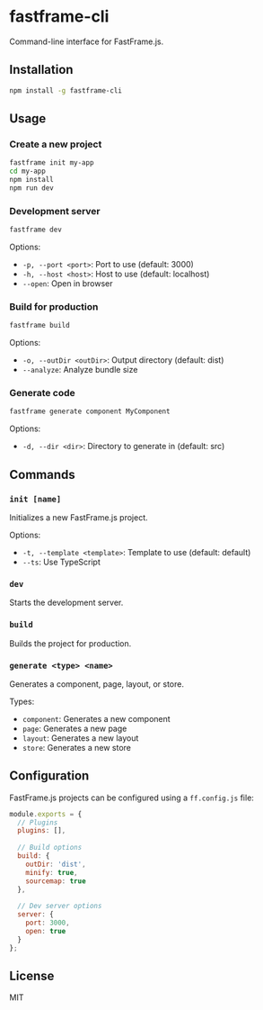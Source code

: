 # fastframe-cli

Command-line interface for FastFrame.js.

## Installation

```bash
npm install -g fastframe-cli
```

## Usage

### Create a new project

```bash
fastframe init my-app
cd my-app
npm install
npm run dev
```

### Development server

```bash
fastframe dev
```

Options:
- `-p, --port <port>`: Port to use (default: 3000)
- `-h, --host <host>`: Host to use (default: localhost)
- `--open`: Open in browser

### Build for production

```bash
fastframe build
```

Options:
- `-o, --outDir <outDir>`: Output directory (default: dist)
- `--analyze`: Analyze bundle size

### Generate code

```bash
fastframe generate component MyComponent
```

Options:
- `-d, --dir <dir>`: Directory to generate in (default: src)

## Commands

### `init [name]`

Initializes a new FastFrame.js project.

Options:
- `-t, --template <template>`: Template to use (default: default)
- `--ts`: Use TypeScript

### `dev`

Starts the development server.

### `build`

Builds the project for production.

### `generate <type> <name>`

Generates a component, page, layout, or store.

Types:
- `component`: Generates a new component
- `page`: Generates a new page
- `layout`: Generates a new layout
- `store`: Generates a new store

## Configuration

FastFrame.js projects can be configured using a `ff.config.js` file:

```js
module.exports = {
  // Plugins
  plugins: [],
  
  // Build options
  build: {
    outDir: 'dist',
    minify: true,
    sourcemap: true
  },
  
  // Dev server options
  server: {
    port: 3000,
    open: true
  }
};
```

## License

MIT
